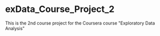 # exData_Course_Project_2
This is the 2nd course project for the Coursera course "Exploratory Data Analysis" 
